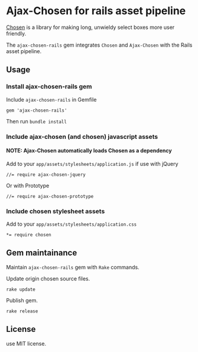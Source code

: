 # Ajax-Chosen for rails asset pipeline

[Chosen](https://github.com/harvesthq/chosen) is a library for making long, unwieldy select boxes more user friendly.

The `ajax-chosen-rails` gem integrates `Chosen` and `Ajax-Chosen` with the Rails asset pipeline.

## Usage

### Install ajax-chosen-rails gem

Include `ajax-chosen-rails` in Gemfile

    gem 'ajax-chosen-rails'

Then run `bundle install`

### Include ajax-chosen (and chosen) javascript assets

#### NOTE: Ajax-Chosen automatically loads Chosen as a dependency

Add to your `app/assets/stylesheets/application.js` if use with jQuery

    //= require ajax-chosen-jquery

Or with Prototype

    //= require ajax-chosen-prototype


### Include chosen stylesheet assets

Add to your `app/assets/stylesheets/application.css`

    *= require chosen

## Gem maintainance

Maintain `ajax-chosen-rails` gem with `Rake` commands.

Update origin chosen source files.

    rake update

Publish gem.

    rake release

## License

use MIT license.

